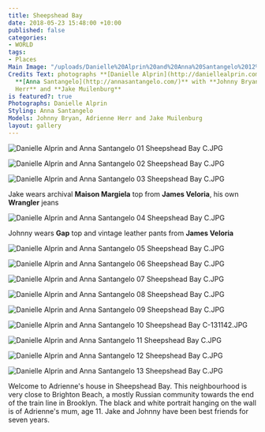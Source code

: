 ```yaml
---
title: Sheepshead Bay
date: 2018-05-23 15:48:00 +10:00
published: false
categories:
- WORLD
tags:
- Places
Main Image: "/uploads/Danielle%20Alprin%20and%20Anna%20Santangelo%2012%20Sheepshead%20Bay%20C.JPG"
Credits Text: photographs **[Danielle Alprin](http://daniellealprin.com/)** styling
  **[Anna Santangelo](http://annasantangelo.com/)** with **Johnny Bryan**, **Adrienne
  Herr** and **Jake Muilenburg**
is featured?: true
Photographs: Danielle Alprin
Styling: Anna Santangelo
Models: Johnny Bryan, Adrienne Herr and Jake Muilenburg
layout: gallery
---
```


![Danielle Alprin and Anna Santangelo 01 Sheepshead Bay C.JPG](/uploads/Danielle%20Alprin%20and%20Anna%20Santangelo%2001%20Sheepshead%20Bay%20C.JPG)

![Danielle Alprin and Anna Santangelo 02 Sheepshead Bay C.JPG](/uploads/Danielle%20Alprin%20and%20Anna%20Santangelo%2002%20Sheepshead%20Bay%20C.JPG)

![Danielle Alprin and Anna Santangelo 03 Sheepshead Bay C.JPG](/uploads/Danielle%20Alprin%20and%20Anna%20Santangelo%2003%20Sheepshead%20Bay%20C.JPG)

Jake wears archival **Maison Margiela** top from **James Veloria**, his own **Wrangler** jeans

![Danielle Alprin and Anna Santangelo 04 Sheepshead Bay C.JPG](/uploads/Danielle%20Alprin%20and%20Anna%20Santangelo%2004%20Sheepshead%20Bay%20C.JPG)

Johnny wears **Gap** top and vintage leather pants from **James Veloria**

![Danielle Alprin and Anna Santangelo 05 Sheepshead Bay C.JPG](/uploads/Danielle%20Alprin%20and%20Anna%20Santangelo%2005%20Sheepshead%20Bay%20C.JPG)

![Danielle Alprin and Anna Santangelo 06 Sheepshead Bay C.JPG](/uploads/Danielle%20Alprin%20and%20Anna%20Santangelo%2006%20Sheepshead%20Bay%20C.JPG)

![Danielle Alprin and Anna Santangelo 07 Sheepshead Bay C.JPG](/uploads/Danielle%20Alprin%20and%20Anna%20Santangelo%2007%20Sheepshead%20Bay%20C.JPG)

![Danielle Alprin and Anna Santangelo 08 Sheepshead Bay C.JPG](/uploads/Danielle%20Alprin%20and%20Anna%20Santangelo%2008%20Sheepshead%20Bay%20C.JPG)

![Danielle Alprin and Anna Santangelo 09 Sheepshead Bay C.JPG](/uploads/Danielle%20Alprin%20and%20Anna%20Santangelo%2009%20Sheepshead%20Bay%20C.JPG)

![Danielle Alprin and Anna Santangelo 10 Sheepshead Bay C-131142.JPG](/uploads/Danielle%20Alprin%20and%20Anna%20Santangelo%2010%20Sheepshead%20Bay%20C-131142.JPG)

![Danielle Alprin and Anna Santangelo 11 Sheepshead Bay C.JPG](/uploads/Danielle%20Alprin%20and%20Anna%20Santangelo%2011%20Sheepshead%20Bay%20C.JPG)

![Danielle Alprin and Anna Santangelo 12 Sheepshead Bay C.JPG](/uploads/Danielle%20Alprin%20and%20Anna%20Santangelo%2012%20Sheepshead%20Bay%20C.JPG)

![Danielle Alprin and Anna Santangelo 13 Sheepshead Bay C.JPG](/uploads/Danielle%20Alprin%20and%20Anna%20Santangelo%2013%20Sheepshead%20Bay%20C.JPG)

Welcome to Adrienne's house in Sheepshead Bay. This neighbourhood is very close to Brighton Beach, a mostly Russian community towards the end of the train line in Brooklyn. The black and white portrait hanging on the wall is of Adrienne's mum, age 11. Jake and Johnny have been best friends for seven years.
